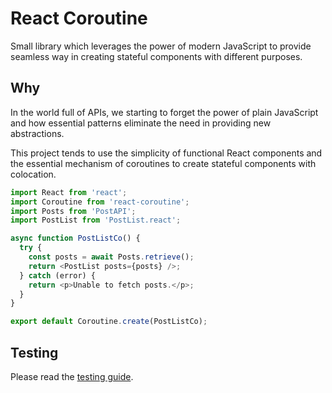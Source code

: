 # React Coroutine

Small library which leverages the power of modern JavaScript to provide seamless way in creating stateful components with different purposes.

## Why

In the world full of APIs, we starting to forget the power of plain JavaScript and how essential patterns eliminate the need in providing new abstractions.

This project tends to use the simplicity of functional React components and the essential mechanism of coroutines to create stateful components with colocation.


```javascript
import React from 'react';
import Coroutine from 'react-coroutine';
import Posts from 'PostAPI';
import PostList from 'PostList.react';

async function PostListCo() {
  try {
    const posts = await Posts.retrieve();
    return <PostList posts={posts} />;
  } catch (error) {
    return <p>Unable to fetch posts.</p>;
  }
}

export default Coroutine.create(PostListCo);
```

## Testing

Please read the [testing guide](./Testing.md).
